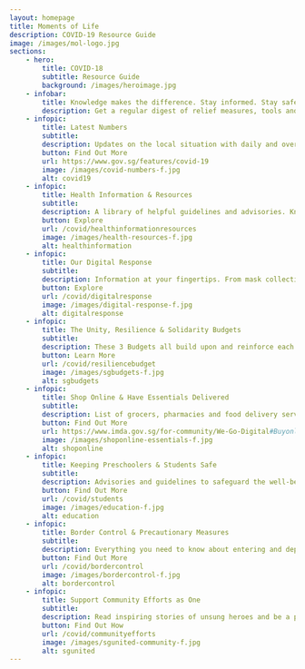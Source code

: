 ```yaml
---
layout: homepage
title: Moments of Life
description: COVID-19 Resource Guide
image: /images/mol-logo.jpg
sections:
    - hero:
        title: COVID-18
        subtitle: Resource Guide 
        background: /images/heroimage.jpg
    - infobar:
        title: Knowledge makes the difference. Stay informed. Stay safe.
        description: Get a regular digest of relief measures, tools and resources, community stories and more.
    - infopic:
        title: Latest Numbers
        subtitle: 
        description: Updates on the local situation with daily and overall statistics including active, discharged, critical and imported cases. Refreshed daily.
        button: Find Out More
        url: https://www.gov.sg/features/covid-19
        image: /images/covid-numbers-f.jpg
        alt: covid19
    - infopic:
        title: Health Information & Resources
        subtitle: 
        description: A library of helpful guidelines and advisories. Knowing what to do can help you and your loved ones stay safer.
        button: Explore
        url: /covid/healthinformationresources
        image: /images/health-resources-f.jpg
        alt: healthinformation
    - infopic:
        title: Our Digital Response
        subtitle: 
        description: Information at your fingertips. From mask collection to finding a doctor to an online symptom checker and more. 
        button: Explore
        url: /covid/digitalresponse
        image: /images/digital-response-f.jpg
        alt: digitalresponse
    - infopic:
        title: The Unity, Resilience & Solidarity Budgets
        subtitle: 
        description: These 3 Budgets all build upon and reinforce each other. Together, they provide economic measures and additional support for every Singaporean to ride through COVID-19.
        button: Learn More
        url: /covid/resiliencebudget
        image: /images/sgbudgets-f.jpg
        alt: sgbudgets
    - infopic:
        title: Shop Online & Have Essentials Delivered
        subtitle: 
        description: List of grocers, pharmacies and food delivery services, including halal options. Stay safe and shop responsibly online.
        button: Find Out More
        url: https://www.imda.gov.sg/for-community/We-Go-Digital#Buyonline
        image: /images/shoponline-essentials-f.jpg
        alt: shoponline
    - infopic:
        title: Keeping Preschoolers & Students Safe
        subtitle: 
        description: Advisories and guidelines to safeguard the well-being of every child in school. Find support to full home-based learning and answers to exams and equipment rental.
        button: Find Out More
        url: /covid/students
        image: /images/education-f.jpg
        alt: education        
    - infopic:
        title: Border Control & Precautionary Measures
        subtitle: 
        description: Everything you need to know about entering and departing Singapore. For returning residents, permit holders, visitors and overseas Singaporeans.
        button: Find Out More
        url: /covid/bordercontrol
        image: /images/bordercontrol-f.jpg
        alt: bordercontrol        
    - infopic:
        title: Support Community Efforts as One
        subtitle: 
        description: Read inspiring stories of unsung heroes and be a part of the movement to provide relief and support in community-led initiatives. 
        button: Find Out How
        url: /covid/communityefforts
        image: /images/sgunited-community-f.jpg
        alt: sgunited
---
```

